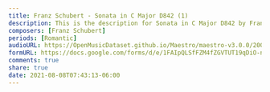 ```yaml
---
title: Franz Schubert - Sonata in C Major D842 (1)
description: This is the description for Sonata in C Major D842 by Franz Schubert
composers: [Franz Schubert]
periods: [Romantic]
audioURL: https://OpenMusicDataset.github.io/Maestro/maestro-v3.0.0/2009/MIDI-Unprocessed_16_R2_2009_01_ORIG_MID--AUDIO_16_R2_2009_16_R2_2009_03_WAV.midi
formURL: https://docs.google.com/forms/d/e/1FAIpQLSfFZM4fZGVTUT19qDiO-nwlJ6f9INg5AEKtRfP7KiUmloMtZA/viewform
comments: true
share: true
date: 2021-08-08T07:43:13-06:00
---
```

